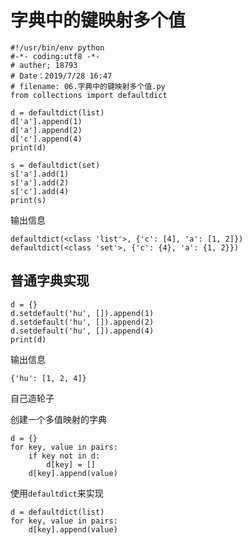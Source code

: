 # 字典中的键映射多个值

``` 
#!/usr/bin/env python
#-*- coding:utf8 -*-
# auther; 18793
# Date：2019/7/28 16:47
# filename: 06.字典中的键映射多个值.py
from collections import defaultdict

d = defaultdict(list)
d['a'].append(1)
d['a'].append(2)
d['c'].append(4)
print(d)

s = defaultdict(set)
s['a'].add(1)
s['a'].add(2)
s['c'].add(4)
print(s)
```

输出信息
``` 
defaultdict(<class 'list'>, {'c': [4], 'a': [1, 2]})
defaultdict(<class 'set'>, {'c': {4}, 'a': {1, 2}})
```

## 普通字典实现
``` 
d = {}
d.setdefault('hu', []).append(1)
d.setdefault('hu', []).append(2)
d.setdefault('hu', []).append(4)
print(d)
```
输出信息
``` 
{'hu': [1, 2, 4]}
```


自己造轮子

创建一个多值映射的字典
``` 
d = {}
for key, value in pairs:
    if key not in d:
        d[key] = []
    d[key].append(value)
```


使用`defaultdict`来实现

``` 
d = defaultdict(list)
for key, value in pairs:
    d[key].append(value)
```